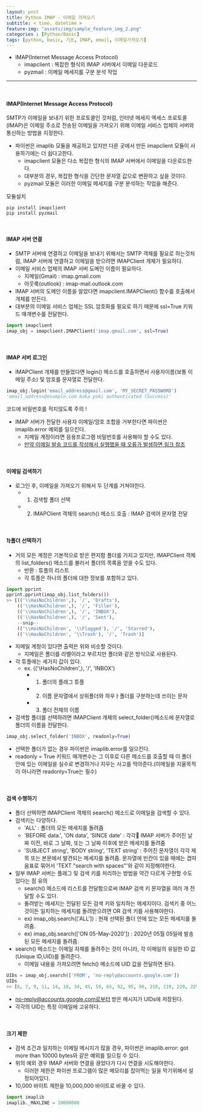 ```yaml
---
layout: post
title: Python IMAP - 이메일 가져오기
subtitle: < time, datetime >
feature-img: "assets/img/sample_feature_img_2.png"
categories : [Python/Basic]
tags: [python, basic, 기초, IMAP, email, 이메일가져오기]
---
```


- IMAP(Internet Message Access Protocol)
    - imapclient : 복잡한 형식의 IMAP 서버에서 이메일 다운로드
    - pyzmail : 이메일 메세지를 구분 분석 작업


----

<br>

#### IMAP(Internet Message Access Protocol)
SMTP가 이메일을 보내기 위한 프로토콜인 것처럼, 인터넷 메세지 액세스 프로토콜(IMAP)은 이메일 주소로 전송된 이메일을 가져오기 위해 이메일 서비스 업체의 서버와 통신하는 방법을 지정한다.
- 파이썬은 imaplib 모듈을 제공하고 있지만 다른 곳에서 만든 imapclient 모듈이 사용하기에는 더 쉽다고한다.
    - imapclient 모듈은 다소 복잡한 형식의 IMAP 서버에서 이메일을 다운로드한다.
    - 대부분의 경우, 복잡한 형식을 간단한 문자열 값으로 변환하고 싶을 것이다.
    - pyzmail 모듈은 이러한 이메일 메세지를 구분 분석하는 작업을 해준다.

모듈설치
```
pip install imapclient
pip install pyzmail
```

<br>

#### IMAP 서버 연결
- SMTP 서버에 연결하고 이메일을 보내기 위해서는 SMTP 객체를 필요로 하는것처럼, IMAP 서버에 연결하고 이메일을 받으려면 IMAPClient 개체가 필요하다.
- 이메일 서비스 업체의 IMAP 서버 도메인 이름이 필요하다.
    - 지메일(Gmail) : imap.gmail.com
    - 아웃룩(outlook) : imap-mail.outlook.com
- IMAP 서버의 도메인 이름을 알았다면 imapclient.IMAPClient() 함수를 호출해서 개체를 만든다.
- 대부분의 이메일 서비스 업체는 SSL 암호화를 필요로 하기 때문에 ssl=True 키워드 매개변수를 전달한다.

```python
import imapclient
imap_obj = imapclient.IMAPClient('imap.gmail.com', ssl=True)
```

<br>

#### IMAP 서버 로그인
- IMAPClient 개체를 만들었다면 login() 메소드를 호출하면서 사용자이름(보통 이메일 주소) 및 암호를 문자열로 전달한다.

```python
imap_obj.login('email_address@gmail.com', 'MY_SECRET_PASSWORD')
'email_address@example.com boka poki authenticated (Success)'
```

코드에 비밀번호를 적지않도록 주의 !

- IMAP 서버가 전달한 사용자 이메일/암호 조합을 거부한다면 파이썬은 imaplib.error 예외를 일으킨다.
    - 지메일 계정이라면 응용프로그램 비밀번호를 사용해야 할 수도 있다.
    - [만약 이메일 발송 코드를 작성해서 실행했을 때 오류가 발생하면 링크 참조](https://bokyeong-kim.github.io/python/basic/2020/07/26/python-basic(4).html)

<br>


#### 이메일 검색하기
- 로그인 후, 이메일을 가져오기 위해서 두 단계를 거쳐야한다.
    - 1) 검색할 폴더 선택
    - 2) IMAPClient 객체의 search() 메소드 호출 : IMAP 검색어 문자열 전달


<br>

#### 1)폴더 선택하기
- 거의 모든 계정은 기본적으로 받은 편지함 폴더를 가지고 있지만, IMAPClient 객체의 list_folders() 메소드를 불러서 폴더의 목록을 얻을 수도 있다.
    - 반환 : 튜플의 리스트
    - 각 튜플은 하나의 폴더에 대한 정보를 포함하고 있다.

```python
import pprint
pprint.pprint(imap_obj.list_folders())
>> [(('\\HasNoChildren',), '/', 'Drafts'),
    (('\\HasNoChildren',), '/', 'Filler'),
    (('\\HasNoChildren',), '/', 'INBOX'),
    (('\\HasNoChildren',), '/', 'Sent'),
    --snip--
    (('\\HasNoChildren', '\\Flagged'), '/', 'Starred'),
    (('\\HasNoChildren', '\\Trash'), '/', 'Trash')]
```

- 지메일 계정이 있다면 출력은 위와 비슷할 것이다.
    - 지메일은 폴더를 라벨이라고 부르지만 폴더와 같은 방식으로 사용된다.
- 각 튜플에는 세가지 값이 있다.
    - ex. (('\\HasNoChildren',), '/', 'INBOX')
        - 1) 폴더의 플래그 튜플
        - 2) 이름 문자열에서 상위폴더와 하우ㅏ폴더를 구분하는데 쓰이는 문자
        - 3) 폴더 전체의 이름
- 검색할 폴더를 선택하려면 IMAPClient 개체의 select_folder()메소드에 문자열로 폴더의 이름을 전달한다.
```python
imap_obj.select_folder('INBOX', readonly=True)
```
- 선택한 폴더가 없는 경우 파이썬은 imaplib.error를 일으킨다. 
- readonly = True 키워드 매개변수는 그 이후로 다른 메소드를 호출할 때 이 폴더 안에 있는 이메일을 실수로 변경하거나 지우는 사고를 막아준다.(이메일을 지울목적이 아니라면 readonly=True는 필수)

<br>

#### 검색 수행하기
- 폴더 선택하면 IMAPClient 객체의 search() 메소드로 이메일을 검색할 수 있다.
- 검색키는 다양하다.
    - 'ALL' : 폴더의 모든 메세지를 돌려줌
    - 'BEFORE data.', 'ON data', 'SINCE date' : 각각 IMAP 서버가 주어진 날짜 이전, 바로 그 날짜, 또는 그 날짜 이후에 받은 메세지를 돌려줌
    - 'SUBJECT string', 'BODY string', 'TEXT string' : 주어진 문자열이 각각 제목 또는 본문에서 발견되는 메세지를 돌려줌. 문자열에 빈칸이 있을 때에는 겹따옴표로 묶어서 'TEXT "search with spaces"'와 같이 지정해야한다.
- 일부 IMAP 서버는 플래그 및 검색 키를 처리하는 방법을 약간 다르게 구현할 수도 있다는 점 유의
    - search() 메소드에 리스트를 전달함으로써 IMAP 검색 키 문자열을 여러 개 전달할 수도 있다.
    - 돌려받는 메세지는 전달된 모든 검색 키와 일치하는 메세지이다. 검색키 중 어느것이든 일치하는 메세지를 돌려받으려면 OR 검색 키를 사용해야한다.
    - ex) imap_obj.search(['ALL']) : 현재 선택된 폴더 안에 있는 모든 메세지를 돌려줌.   
    - ex) imap_obj.search(['ON 05-May-2020']) : 2020년 05월 05일에 발송된 모든 메세지를 돌려줌.
- search() 메소드는 이메일 자체를 돌려주는 것이 아니라, 각 이메일의 유일한 ID 값(Unique ID,UID)를 돌려준다. 
    - 이메일 내용을 가져오려면 fetch() 메소드에 UID 값을 전달하면 된다.

```python
UIDs = imap_obj.search(['FROM', 'no-reply@accounts.google.com'])
UIDs
>> [6, 7, 9, 11, 14, 18, 34, 45, 59, 65, 92, 95, 96, 218, 219, 220, 225, 232, 235, 302, 303, 304, 308, 405, 435, 439, 474, 475, 480, 517, 539, 633, 636, 711, 712, 777, 836, 841, 851, 904, 908, 939, 968, 1037, 1077, 1080, 1088, 1113, 1267, 1300, 1338, 1492, 1560, 1567, 1573, 1770, 1771, 1922, 1923, 1933, 1960]
```
- no-reply@accounts.google.com로부터 받은 메시지가 UIDs에 저장된다.
- 각각의 UID는 특정 이메일에 고유하다.

<br>

#### 크기 제한
- 검색 조건과 일치하는 이메일 메시지가 많을 경우, 파이썬은 imaplib.error: got more than 10000 bytes와 같은 예외를 일으킬 수 있다.
- 위의 예외 경우 IMAP 서버와 연결을 끊었다가 다시 연결을 시도해야한다.
    - 이러한 제한은 파이썬 프로그램이 많은 메모리를 잡아먹는 일을 막기위해서 설정되어있다.
- 10,000 바이트 제한을 10,000,000 바이트로 바꿀 수 있다.

```python
import imaplib
imaplib._MAXLINE = 10000000
```





